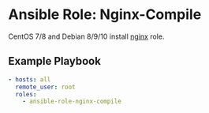 # Ansible Role: Nginx-Compile

CentOS 7/8 and Debian 8/9/10 install [nginx](https://nginx.org/) role.

## Example Playbook

```yaml
- hosts: all
  remote_user: root
  roles: 
    - ansible-role-nginx-compile
```

